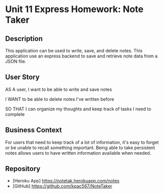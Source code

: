 # Unit 11 Express Homework: Note Taker


## Description

This application can be used to write, save, and delete notes. This application use an express backend to save and retrieve note data from a JSON file.


## User Story

AS A user, I want to be able to write and save notes

I WANT to be able to delete notes I've written before

SO THAT I can organize my thoughts and keep track of tasks I need to complete

## Business Context

For users that need to keep track of a lot of information, it's easy to forget or be unable to recall something important. Being able to take persistent notes allows users to have written information available when needed.

## Repository
- [Heroku App]  https://notetak.herokuapp.com/notes
- [GitHub] https://github.com/kpac567/NoteTaker

